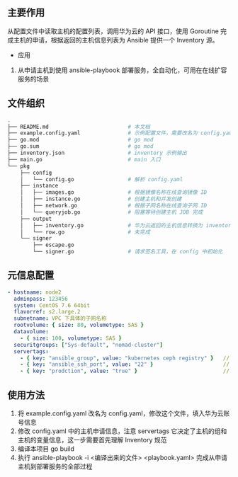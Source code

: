 ## 主要作用

从配置文件中读取主机的配置列表，调用华为云的 API 接口，使用 Goroutine 完成主机的申请，根据返回的主机信息列表为 Ansible 提供一个 Inventory 源。

*   应用

1.  从申请主机到使用 ansible-playbook 部署服务，全自动化，可用在在线扩容服务的场景

## 文件组织

~~~bash
.
├── README.md                         # 本文档
├── example.config.yaml               # 示例配置文件，需要改名为 config.yaml 才能被识别
├── go.mod                            # go mod
├── go.sum                            # go mod
├── inventory.json                    # inventory 示例输出
├── main.go                           # main 入口
└── pkg
    ├── config
    │   └── config.go                 # 解析 config.yaml
    ├── instance
    │   ├── images.go                 # 根据镜像名称在线查询镜像 ID
    │   ├── instance.go               # 创建主机和并发创建
    │   ├── network.go                # 根据子网名称在线查询子网 ID
    │   └── queryjob.go               # 阻塞等待创建主机 JOB 完成
    ├── output
    │   ├── inventory.go              # 华为云返回的主机信息转换为 inventory
    │   └── row.go                    # 未完成
    └── signer
        ├── escape.go
        └── signer.go                 # 请求签名工具，在 config 中初始化
~~~

## 元信息配置

~~~yaml
- hostname: node2
  adminpass: 123456
  system: CentOS 7.6 64bit
  flavorref: s2.large.2
  subnetname: VPC 下具体的子网名称
  rootvolume: { size: 80, volumetype: SAS }
  datavolume:
    - { size: 100, volumetype: SAS }
  securitgroups: ["Sys-default", "nomad-cluster"]
  servertags:
    - { key: "ansible_group", value: "kubernetes ceph registry" }   // value 使用空格分隔该主机所属的 Ansible 组，除了这个键其他 tag 都被视作主机的环境变量
    - { key: "ansible_ssh_port", value: "22" }                      // 环境变量
    - { key: "prodction", value: "true" }                           // 环境变量
~~~

## 使用方法

1.  将 example.config.yaml 改名为 config.yaml，修改这个文件，填入华为云账号信息
2.  修改 config.yaml 中的主机申请信息，注意 servertags 它决定了主机的组和主机的变量信息，这一步需要首先理解 Inventory 规范
3.  编译本项目 go build
4.  执行 ansible-playbook -i <编译出来的文件> <playbook.yaml> 完成从申请主机到部署服务的全部过程

